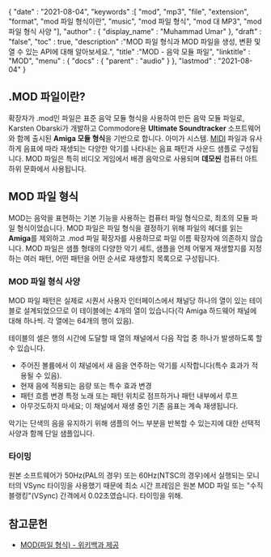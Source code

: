 {
  "date" : "2021-08-04",
  "keywords" :[ "mod", "mp3", "file", "extension", "format", "mod 파일 형식이란", "music", "mod 파일 형식", "mod 대 MP3", "mod 파일 형식 사양 "],
  "author" : {
    "display_name" : "Muhammad Umar"
},
  "draft" : "false",
  "toc" : true,
  "description" :"MOD 파일 형식과 MOD 파일을 생성, 변환 및 열 수 있는 API에 대해 알아보세요.",
  "title" :"MOD - 음악 모듈 파일",
  "linktitle" : "MOD",
  "menu" : {
    "docs" : {
      "parent" : "audio"
}
},
  "lastmod" : "2021-08-04"
}

## .MOD 파일이란?
확장자가 .mod인 파일은 표준 음악 모듈 형식을 사용하여 만든 음악 모듈 파일로, Karsten Obarski가 개발하고 Commodore용 **Ultimate Soundtracker** 소프트웨어와 함께 출시된 **Amiga 모듈 형식**을 기반으로 합니다. 아미가 시스템. [MIDI](/ko/audio/mid/) 파일과 유사하게 음표에 따라 재생되는 다양한 악기를 나타내는 음표 패턴과 사운드 샘플로 구성됩니다. MOD 파일은 특히 비디오 게임에서 배경 음악으로 사용되며 **데모씬** 컴퓨터 아트 하위 문화에서 사용됩니다.

## MOD 파일 형식

MOD는 음악을 표현하는 기본 기능을 사용하는 컴퓨터 파일 형식으로, 최초의 모듈 파일 형식이었습니다. MOD 파일은 파일 형식을 결정하기 위해 파일의 헤더를 읽는 **Amiga**를 제외하고 .mod 파일 확장자를 사용하므로 파일 이름 확장자에 의존하지 않습니다. MOD 파일은 샘플 형태의 다양한 악기 세트, 샘플을 언제 어떻게 재생할지를 지정하는 여러 패턴, 어떤 패턴을 어떤 순서로 재생할지 목록으로 구성됩니다.

### MOD 파일 형식 사양

MOD 파일 패턴은 실제로 시퀀서 사용자 인터페이스에서 채널당 하나의 열이 있는 테이블로 설계되었으므로 이 테이블에는 4개의 열이 있습니다(각 Amiga 하드웨어 채널에 대해 하나씩. 각 열에는 64개의 행이 있음).

테이블의 셀은 행의 시간에 도달할 때 열의 채널에서 다음 작업 중 하나가 발생하도록 할 수 있습니다.

- 주어진 볼륨에서 이 채널에서 새 음을 연주하는 악기를 시작합니다(특수 효과가 적용될 수 있음).
- 현재 음에 적용되는 음량 또는 특수 효과 변경
- 패턴 흐름 변경 특정 노래 또는 패턴 위치로 점프하거나 패턴 내부에서 루프
- 아무것도하지 마세요; 이 채널에서 재생 중인 기존 음표는 계속 재생됩니다.

악기는 단색의 음을 유지하기 위해 샘플의 어느 부분을 반복할 수 있는지에 대한 선택적 사양과 함께 단일 샘플입니다.

### 타이밍
원본 소프트웨어가 50Hz(PAL의 경우) 또는 60Hz(NTSC의 경우)에서 실행되는 모니터의 VSync 타이밍을 사용했기 때문에 최소 시간 프레임은 원본 MOD 파일 또는 "수직 블랭킹"(VSync) 간격에서 0.02초였습니다. 타이밍을 위해.

## 참고문헌

* [MOD(파일 형식) - 위키백과 제공](https://en.wikipedia.org/wiki/MOD_(file_format))

